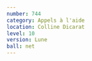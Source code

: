```yaml
---
number: 744
category: Appels à l'aide
location: Colline Dicarat
level: 10
version: Lune
ball: net
---
```

